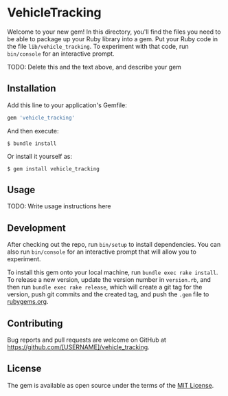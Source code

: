 # VehicleTracking

Welcome to your new gem! In this directory, you'll find the files you need to be able to package up your Ruby library into a gem. Put your Ruby code in the file `lib/vehicle_tracking`. To experiment with that code, run `bin/console` for an interactive prompt.

TODO: Delete this and the text above, and describe your gem

## Installation

Add this line to your application's Gemfile:

```ruby
gem 'vehicle_tracking'
```

And then execute:

    $ bundle install

Or install it yourself as:

    $ gem install vehicle_tracking

## Usage

TODO: Write usage instructions here

## Development

After checking out the repo, run `bin/setup` to install dependencies. You can also run `bin/console` for an interactive prompt that will allow you to experiment.

To install this gem onto your local machine, run `bundle exec rake install`. To release a new version, update the version number in `version.rb`, and then run `bundle exec rake release`, which will create a git tag for the version, push git commits and the created tag, and push the `.gem` file to [rubygems.org](https://rubygems.org).

## Contributing

Bug reports and pull requests are welcome on GitHub at https://github.com/[USERNAME]/vehicle_tracking.

## License

The gem is available as open source under the terms of the [MIT License](https://opensource.org/licenses/MIT).
